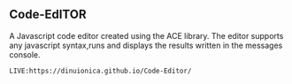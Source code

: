 ## Code-EdITOR

A Javascript code editor created using the ACE library. 
The editor supports any javascript syntax,runs and displays the results
written in the messages console.

```
LIVE:https://dinuionica.github.io/Code-Editor/
```
